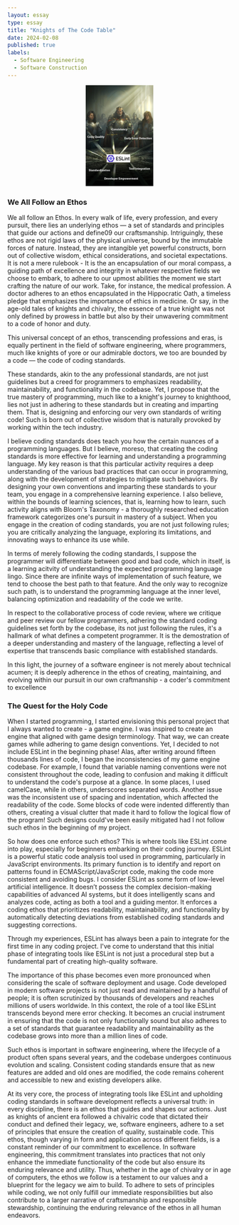 ```yaml
---
layout: essay
type: essay
title: "Knights of The Code Table"
date: 2024-02-08
published: true
labels:
  - Software Engineering
  - Software Construction
---
```


<div style="text-align: center;">
    <img src="../img/knights/knights-of-the-code-table.png" alt="Knights of the round table in terms of Software Engineering characteristics" style="width:30%; height:30%;">
</div>

### We All Follow an Ethos

We all follow an Ethos. In every walk of life, every profession, and every pursuit, there lies an underlying ethos — a set of standards and principles that guide our actions and define09 our craftsmanship. Intriguingly, these ethos are not rigid laws of the physical universe, bound by the immutable forces of nature. Instead, they are intangible yet powerful constructs, born out of collective wisdom, ethical considerations, and societal expectations. It is not a mere rulebook - It is the an encapsulation of our moral compass, a guiding path of excellence and integrity in whatever respective fields we choose to embark, to adhere to our upmost abilities the moment we start crafting the nature of our work. Take, for instance, the medical profession. A doctor adheres to an ethos encapsulated in the Hippocratic Oath, a timeless pledge that emphasizes the importance of ethics in medicine. Or say, in the age-old tales of knights and chivalry, the essence of a true knight was not only defined by prowess in battle but also by their unwavering commitment to a code of honor and duty.

This universal concept of an ethos, transcending professions and eras, is equally pertinent in the field of software engineering, where programmers, much like knights of yore or our admirable doctors, we too are bounded by a code — the code of coding standards.

These standards, akin to the any professional standards, are not just guidelines but a creed for programmers to emphasizes readability, maintainability, and functionality in the codebase. Yet, I propose that the true mastery of programming, much like to a knight's journey to knighthood, lies not just in adhering to these standards but in creating and imparting them. That is, designing and enforcing our very own standards of writing code! Such is born out of collective wisdom that is naturally provoked by working within the tech industry.

I believe coding standards does teach you how the certain nuances of a programming languages. But I believe, moreso, that creating the coding standards is more effective for learning and understanding a programming language. My key reason is that this particular activity requires a deep understanding of the various bad practices that can occur in programming, along with the development of strategies to mitigate such behaviors. By designing your own conventions and imparting these standards to your team, you engage in a comprehensive learning experience. I also believe, within the bounds of learning sciences, that is, learning how to learn, such activity aligns with Bloom's Taxonomy - a thoroughly researched education framework categorizes one's pursuit in mastery of a subject. When you engage in the creation of coding standards, you are not just following rules; you are critically analyzing the language, exploring its limitations, and innovating ways to enhance its use while.

In terms of merely following the coding standards, I suppose the programmer will differentiate between good and bad code, which in itself, is a learning acitvity of understanding the expected programming language lingo. Since there are infinite ways of implementation of such feature, we tend to choose the best path to that feature. And the only way to recognize such path, is to understand the programming language at the inner level, balancing optimization and readability of the code we write.

In respect to the collaborative process of code review, where we critique and peer review our fellow programmers, adhering the standard coding guidelines set forth by the codebase, its not just following the rules, it's a hallmark of what defines a competent programmer. It is the demostration of a deeper understanding and mastery of the language, reflecting a level of expertise that transcends basic compliance with established standards.

In this light, the journey of a software engineer is not merely about technical acumen; it is deeply adherence in the ethos of creating, maintaining, and evolving within our pursuit in our own craftmanship - a coder's commitment to excellence


### The Quest for the Holy Code

When I started programming, I started envisioning this personal project that I always wanted to create - a game engine. I was inspired to create an engine that aligned with game design terminology. That way, we can create games while adhering to game design conventions. Yet, I decided to not include ESLint in the beginning phase! Alas, after writing around fifteen thousands lines of code, I began the inconsistencies of my game engine codebase. For example, I found that variable naming conventions were not consistent throughout the code, leading to confusion and making it difficult to understand the code's purpose at a glance. In some places, I used camelCase, while in others, underscores separated words. Another issue was the inconsistent use of spacing and indentation, which affected the readability of the code. Some blocks of code were indented differently than others, creating a visual clutter that made it hard to follow the logical flow of the program! Such designs could've been easily mitigated had I not follow such ethos in the beginning of my project.

So how does one enforce such ethos? This is where tools like ESLint come into play, especially for beginners embarking on their coding journey. ESLint is a powerful static code analysis tool used in programming, particularly in JavaScript environments. Its primary function is to identify and report on patterns found in ECMAScript/JavaScript code, making the code more consistent and avoiding bugs. I consider ESLint as some form of low-level artificial intelligence. It doesn’t possess the complex decision-making capabilities of advanced AI systems, but it does intelligently scans and analyzes code, acting as both a tool and a guiding mentor. It enforces a coding ethos that prioritizes readability, maintainability, and functionality by automatically detecting deviations from established coding standards and suggesting corrections.

Through my experiences, ESLint has always been a pain to integrate for the first time in any coding project. I've come to understand that this initial phase of integrating tools like ESLint is not just a procedural step but a fundamental part of creating high-quality software.

The importance of this phase becomes even more pronounced when considering the scale of software deployment and usage. Code developed in modern software projects is not just read and maintained by a handful of people; it is often scrutinized by thousands of developers and reaches millions of users worldwide. In this context, the role of a tool like ESLint transcends beyond mere error checking. It becomes an crucial instrument in ensuring that the code is not only functionally sound but also adheres to a set of standards that guarantee readability and maintainability as the codebase grows into more than a million lines of code.

Such ethos is important in software engineering, where the lifecycle of a product often spans several years, and the codebase undergoes continuous evolution and scaling. Consistent coding standards ensure that as new features are added and old ones are modified, the code remains coherent and accessible to new and existing developers alike.

At its very core, the process of integrating tools like ESLint and upholding coding standards in software development reflects a universal truth: in every discipline, there is an ethos that guides and shapes our actions. Just as knights of ancient era followed a chivalric code that dictated their conduct and defined their legacy, we, software engineers, adhere to a set of principles that ensure the creation of quality, sustainable code. This ethos, though varying in form and application across different fields, is a constant reminder of our commitment to excellence. In software engineering, this commitment translates into practices that not only enhance the immediate functionality of the code but also ensure its enduring relevance and utility. Thus, whether in the age of chivalry or in age of computers, the ethos we follow is a testament to our values and a blueprint for the legacy we aim to build. To adhere to sets of principles while coding, we not only fulfill our immediate responsibilities but also contribute to a larger narrative of craftsmanship and responsible stewardship, continuing the enduring relevance of the ethos in all human endeavors.
